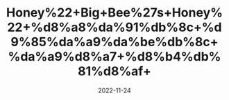 ---
title: 'Honey%22+Big+Bee%27s+Honey%22+%d8%a8%da%91%db%8c+%d9%85%da%a9%da%be%db%8c+%da%a9%d8%a7+%d8%b4%db%81%d8%af+'
date: '2022-11-24' 
metatag: '' 
inventory: '0' 
draft: false 
# meta description 
shortDescripton: ''
description: 'Honey+%d8%b4%db%81%d8%af'
longdescription: ''
tags: ''
brand: ''
subCategory: ''
unit: '250 gm-Pk'
sellCount: '0'
featured: False
# product Price
price: '250.0'
# Product Short Description
shortDescription: ''
productID: '719AAA3B-2858-ED11-996B-005056B3A416'
type: 'products'
category: 'Honey+%d8%b4%db%81%d8%af' 
thumnailproduct: 'https://eraconnect.blob.core.windows.net/product-images/aminsaddiquidawakhana/cb74110b-efe9-44d0-b2a0-b5d71d8e9b51.webp' 
images:
  - image: 'https://eraconnect.blob.core.windows.net/product-images/aminsaddiquidawakhana/cb74110b-efe9-44d0-b2a0-b5d71d8e9b51.webp'  
Variants:
---